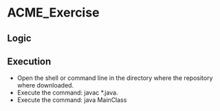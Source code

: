 # ACME_Exercise

## Logic

## Execution

- Open the shell or command line in the directory where the repository where downloaded.
- Execute the command: javac *.java.
- Execute the command: java MainClass <txt file name>
